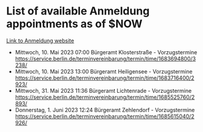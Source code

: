 # List of available Anmeldung appointments as of $NOW
[Link to Anmeldung website](https://service.berlin.de/terminvereinbarung/termin/tag.php?termin=1&anliegen[]=120686&dienstleisterlist=122210,122217,327316,122219,327312,122227,327314,122231,327346,122243,327348,122254,122252,329742,122260,329745,122262,329748,122271,327278,122273,327274,122277,327276,330436,122280,327294,122282,327290,122284,327292,122291,327270,122285,327266,122286,327264,122296,327268,150230,329760,122297,327286,122294,327284,122312,329763,122314,329775,122304,327330,122311,327334,122309,327332,317869,122281,327352,122279,329772,122283,122276,327324,122274,327326,122267,329766,122246,327318,122251,327320,122257,327322,122208,327298,122226,327300&herkunft=http%3A%2F%2Fservice.berlin.de%2Fdienstleistung%2F120686%2F)
- Mittwoch, 10. Mai 2023 07:00 Bürgeramt Klosterstraße - Vorzugstermine https://service.berlin.de/terminvereinbarung/termin/time/1683694800/3238/
- Mittwoch, 10. Mai 2023 13:00 Bürgeramt Heiligensee - Vorzugstermine https://service.berlin.de/terminvereinbarung/termin/time/1683716400/2923/
- Mittwoch, 31. Mai 2023 11:36 Bürgeramt Lichtenrade - Vorzugstermine https://service.berlin.de/terminvereinbarung/termin/time/1685525760/2893/
- Donnerstag, 1. Juni 2023 12:24 Bürgeramt Zehlendorf - Vorzugstermine https://service.berlin.de/terminvereinbarung/termin/time/1685615040/2926/
